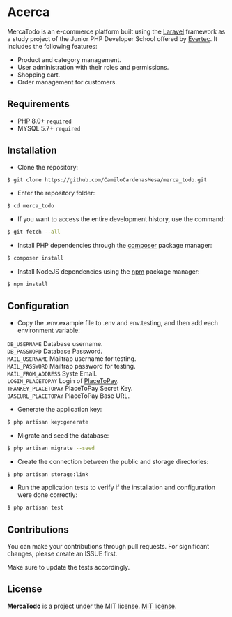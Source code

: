
# Acerca

MercaTodo is an e-commerce platform built using the [Laravel](https://laravel.com/) framework as a study project of the Junior PHP Developer School offered by [Evertec](https://www.evertecinc.com/). It includes the following features:

- Product and category management.
- User administration with their roles and permissions.
- Shopping cart.
- Order management for customers.

## Requirements
- PHP 8.0+ `required`
- MYSQL 5.7+ `required`


## Installation

- Clone the repository:
```bash
$ git clone https://github.com/CamiloCardenasMesa/merca_todo.git
```
- Enter the repository folder:
```bash
$ cd merca_todo
```
- If you want to access the entire development history, use the command:
```bash
$ git fetch --all
```
- Install PHP dependencies through the [composer](https://getcomposer.org/download/) package manager:
```bash
$ composer install
```
- Install NodeJS dependencies using the [npm](https://nodejs.org/es/) package manager:
```bash
$ npm install
```
## Configuration

- Copy the .env.example file to .env and env.testing, and then add each environment variable:

`DB_USERNAME` Database username.  
`DB_PASSWORD` Database Password.  
`MAIL_USERNAME` Mailtrap username for testing.  
`MAIL_PASSWORD` Mailtrap password for testing.  
`MAIL_FROM_ADDRESS` Syste Email.  
`LOGIN_PLACETOPAY` Login of [PlaceToPay](https://docs-gateway.placetopay.com/docs/webcheckout-docs/ZG9jOjQxMjU1Njc-autenticacion).  
`TRANKEY_PLACETOPAY` PlaceToPay Secret Key.  
`BASEURL_PLACETOPAY` PlaceToPay Base URL.

- Generate the application key:
```bash
$ php artisan key:generate
```
- Migrate and seed the database:
```bash
$ php artisan migrate --seed
```
- Create the connection between the public and storage directories:
```bash
$ php artisan storage:link
```
- Run the application tests to verify if the installation and configuration were done correctly:
```bash
$ php artisan test
```
## Contributions

You can make your contributions through pull requests. For significant changes, please create an ISSUE first.  

Make sure to update the tests accordingly.

## License

**MercaTodo**  is a project under the MIT license. [MIT license](https://opensource.org/licenses/MIT).
